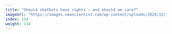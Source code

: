 ```yaml
---
title: "Should chatbots have rights – and should we care?"
imageUrl: "https://images.newscientist.com/wp-content/uploads/2024/12/17153008/SEI_233552771.jpg?width=788"
index: 114
weight: 114
---
```

